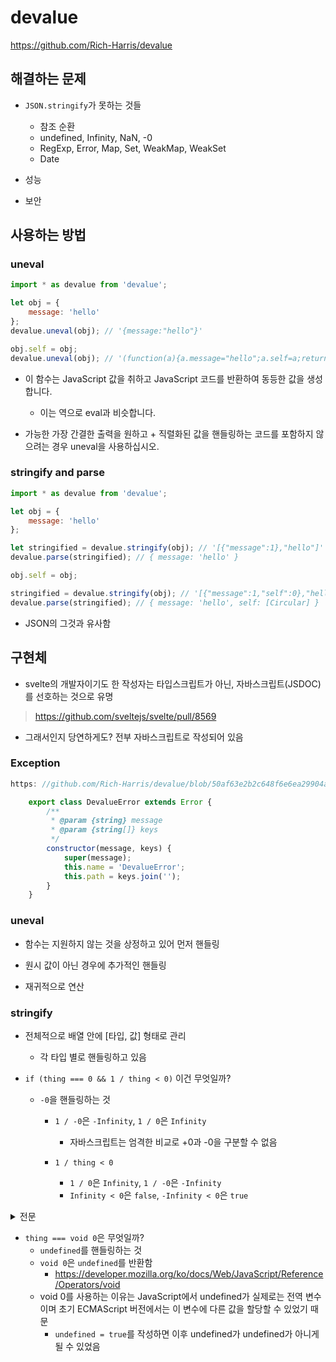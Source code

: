 # devalue

https://github.com/Rich-Harris/devalue

## 해결하는 문제

* `JSON.stringify`가 못하는 것들
  + 참조 순환
  + undefined, Infinity, NaN, -0
  + RegExp, Error, Map, Set, WeakMap, WeakSet
  + Date

* 성능
* 보안

## 사용하는 방법

### uneval

```js
import * as devalue from 'devalue';

let obj = {
    message: 'hello'
};
devalue.uneval(obj); // '{message:"hello"}'

obj.self = obj;
devalue.uneval(obj); // '(function(a){a.message="hello";a.self=a;return a}({}))'
```

* 이 함수는 JavaScript 값을 취하고 JavaScript 코드를 반환하여 동등한 값을 생성합니다. 
  + 이는 역으로 eval과 비슷합니다.

* 가능한 가장 간결한 출력을 원하고 + 직렬화된 값을 핸들링하는 코드를 포함하지 않으려는 경우 uneval을 사용하십시오.

### stringify and parse

```js
import * as devalue from 'devalue';

let obj = {
    message: 'hello'
};

let stringified = devalue.stringify(obj); // '[{"message":1},"hello"]'
devalue.parse(stringified); // { message: 'hello' }

obj.self = obj;

stringified = devalue.stringify(obj); // '[{"message":1,"self":0},"hello"]'
devalue.parse(stringified); // { message: 'hello', self: [Circular] }
```

* JSON의 그것과 유사함

## 구현체

* svelte의 개발자이기도 한 작성자는 타입스크립트가 아닌, 자바스크립트(JSDOC)를 선호하는 것으로 유명

> https://github.com/sveltejs/svelte/pull/8569

* 그래서인지 당연하게도? 전부 자바스크립트로 작성되어 있음

### Exception

```js
https: //github.com/Rich-Harris/devalue/blob/50af63e2b2c648f6e6ea29904a14faac25a581fc/src/utils.js#L14C1-L24C2

    export class DevalueError extends Error {
        /**
         * @param {string} message
         * @param {string[]} keys
         */
        constructor(message, keys) {
            super(message);
            this.name = 'DevalueError';
            this.path = keys.join('');
        }
    }
```

### uneval

* 함수는 지원하지 않는 것을 상정하고 있어 먼저 핸들링

* 원시 값이 아닌 경우에 추가적인 핸들링

* 재귀적으로 연산

### stringify

* 전체적으로 배열 안에 [타입, 값] 형태로 관리
  + 각 타입 별로 핸들링하고 있음
  
* `if (thing === 0 && 1 / thing < 0)` 이건 무엇일까?
  + `-0`을 핸들링하는 것
    - `1 / -0`은 `-Infinity`, `1 / 0`은 `Infinity`
      - 자바스크립트는 엄격한 비교로 +0과 -0을 구분할 수 없음

    - `1 / thing < 0`
      - `1 / 0`은 `Infinity`, `1 / -0`은 `-Infinity`
      - `Infinity < 0`은 `false`, `-Infinity < 0`은 `true`
      

<details>

<summary>전문</summary>

이 코드 `thing === 0 && 1 / thing < 0` 는 JavaScript에서 매우 특별한 특성을 활용하는 예시입니다. 이 코드의 의미는 `thing` 변수가 0이며, 그 0이 음수인지를 검사하는 것입니다. JavaScript에서 0은 실제로 두 가지 값으로 표현될 수 있습니다: `+0` 과 `-0` . 이 두 값은 대부분의 연산에서 동일하게 취급되지만, 분모에 있을 때는 다른 결과를 나타냅니다. 즉, `1 / +0` 은 `Infinity` 로 평가되고, `1 / -0` 은 `-Infinity` 로 평가됩니다.

JavaScript에서는 이러한 특성을 이용하여 `thing` 이 `-0` 인지 확인할 수 있습니다. 코드의 첫 번째 부분 `thing === 0` 은 `thing` 이 `0` 인지 확인합니다. 이 때, `===` 연산자는 엄격한 비교를 수행하여 값과 타입이 모두 같아야 true를 반환합니다. 하지만 JavaScript에서는 `+0` 과 `-0` 을 엄격한 비교( `===` )로 구분할 수 없습니다; 즉, `+0 === -0` 은 `true` 입니다. 따라서 이 조건만으로는 `thing` 이 `+0` 인지 `-0` 인지 구분할 수 없습니다.

두 번째 부분 `1 / thing < 0` 은 `thing` 이 `-0` 일 때만 참이 됩니다. 왜냐하면 `1 / +0` 은 `Infinity` (양의 무한대)이고, `1 / -0` 은 `-Infinity` (음의 무한대)이기 때문입니다. 따라서 이 조건은 `thing` 이 `-0` 일 때만 `true` 가 되어 전체 표현식이 참이 됩니다.

요약하자면, 이 코드는 `thing` 이 정확히 `-0` 일 때만 `true` 를 반환합니다. JavaScript의 `-0` 과 `+0` 을 구분하는 독특한 방법 중 하나로, 특히 수학적 계산이나 물리 엔진 계산 등에서 `-0` 의 존재가 중요할 수 있는 경우에 유용하게 사용됩니다. 이러한 동작은 JavaScript의 IEEE 754 부동 소수점 숫자 표현 방식과 관련이 있으며, 이는 JavaScript가 숫자를 내부적으로 어떻게 처리하는지에 대한 깊은 이해를 요구합니다.

</details>

* `thing === void 0`은 무엇일까?
  + `undefined`를 핸들링하는 것
  + `void 0`은 `undefined`를 반환함
    - https://developer.mozilla.org/ko/docs/Web/JavaScript/Reference/Operators/void
  + void 0를 사용하는 이유는 JavaScript에서 undefined가 실제로는 전역 변수이며 초기 ECMAScript 버전에서는 이 변수에 다른 값을 할당할 수 있었기 때문
    - `undefined = true`를 작성하면 이후 undefined가 undefined가 아니게 될 수 있었음
